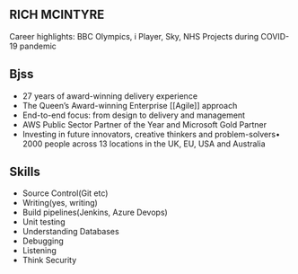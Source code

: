 ## RICH MCINTYRE
Career highlights: BBC Olympics, i Player, Sky, NHS Projects during COVID-19 pandemic

## Bjss
- 27 years of award-winning delivery experience 
- The Queen’s Award-winning Enterprise [[Agile]] approach
- End-to-end focus: from design to delivery and management
- AWS Public Sector Partner of the Year and Microsoft Gold Partner
- Investing in future innovators, creative thinkers and problem-solvers• 2000 people across 13 locations in the UK, EU, USA and Australia

## Skills
- Source Control(Git etc)
- Writing(yes, writing)
- Build pipelines(Jenkins, Azure Devops)
- Unit testing
- Understanding Databases 
- Debugging 
- Listening
- Think Security
